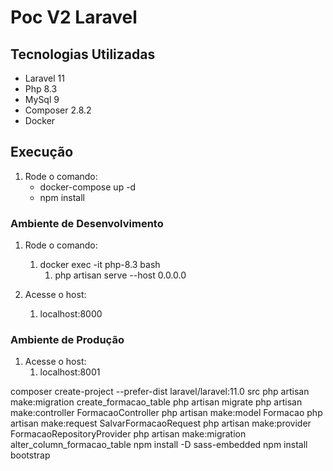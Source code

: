 # Poc V2 Laravel

## Tecnologias Utilizadas

- Laravel 11
- Php 8.3
- MySql 9
- Composer 2.8.2
- Docker

## Execução

1. Rode o comando:
    - docker-compose up -d
    - npm install
    
### Ambiente de Desenvolvimento

1. Rode o comando:
    1. docker exec -it php-8.3 bash
        1. php artisan serve --host 0.0.0.0
       
2. Acesse o host:
    1. localhost:8000
   
### Ambiente de Produção

1. Acesse o host:
    1. localhost:8001

composer create-project --prefer-dist laravel/laravel:11.0 src
php artisan make:migration create_formacao_table
php artisan migrate
php artisan make:controller FormacaoController
php artisan make:model Formacao
php artisan make:request SalvarFormacaoRequest
php artisan make:provider FormacaoRepositoryProvider
php artisan make:migration alter_column_formacao_table
npm install -D sass-embedded
npm install bootstrap
